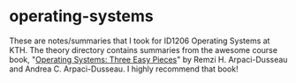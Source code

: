 # operating-systems
These are notes/summaries that I took for ID1206 Operating Systems at KTH. The theory directory contains summaries from the 
awesome course book, "[Operating Systems: Three Easy Pieces](http://pages.cs.wisc.edu/~remzi/OSTEP/)" by Remzi H. Arpaci-Dusseau and Andrea C. Arpaci-Dusseau. I highly recommend that book!
